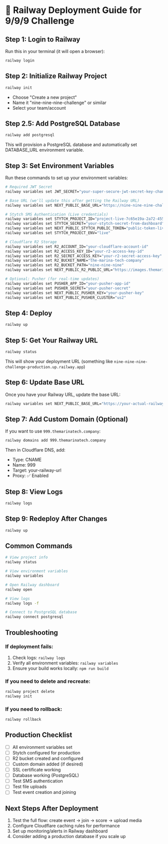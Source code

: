 # 🚀 Railway Deployment Guide for 9/9/9 Challenge

## Step 1: Login to Railway
Run this in your terminal (it will open a browser):
```bash
railway login
```

## Step 2: Initialize Railway Project
```bash
railway init
```
- Choose "Create a new project"
- Name it "nine-nine-nine-challenge" or similar
- Select your team/account

## Step 2.5: Add PostgreSQL Database
```bash
railway add postgresql
```
This will provision a PostgreSQL database and automatically set DATABASE_URL environment variable.

## Step 3: Set Environment Variables
Run these commands to set up your environment variables:

```bash
# Required JWT Secret
railway variables set JWT_SECRET="your-super-secure-jwt-secret-key-change-this-in-production"

# Base URL (we'll update this after getting the Railway URL)
railway variables set NEXT_PUBLIC_BASE_URL="https://nine-nine-nine-challenge-production.up.railway.app"

# Stytch SMS Authentication (Live credentials)
railway variables set STYTCH_PROJECT_ID="project-live-7c65e19a-2a72-4557-8821-0c9a30e05f39"
railway variables set STYTCH_SECRET="your-stytch-secret-from-dashboard"
railway variables set NEXT_PUBLIC_STYTCH_PUBLIC_TOKEN="public-token-live-3db4577c-26a4-4e70-ba79-dfee03bcbae0"
railway variables set STYTCH_PROJECT_ENV="live"

# Cloudflare R2 Storage
railway variables set R2_ACCOUNT_ID="your-cloudflare-account-id"
railway variables set R2_ACCESS_KEY_ID="your-r2-access-key-id"
railway variables set R2_SECRET_ACCESS_KEY="your-r2-secret-access-key"
railway variables set R2_BUCKET_NAME="the-marina-tech-company"
railway variables set R2_BUCKET_PATH="nine-nine-nine"
railway variables set NEXT_PUBLIC_R2_PUBLIC_URL="https://images.themarinatechcompany.com"

# Optional: Pusher (for real-time updates)
railway variables set PUSHER_APP_ID="your-pusher-app-id"
railway variables set PUSHER_SECRET="your-pusher-secret"
railway variables set NEXT_PUBLIC_PUSHER_KEY="your-pusher-key"
railway variables set NEXT_PUBLIC_PUSHER_CLUSTER="us2"
```

## Step 4: Deploy
```bash
railway up
```

## Step 5: Get Your Railway URL
```bash
railway status
```
This will show your deployment URL (something like `nine-nine-nine-challenge-production.up.railway.app`)

## Step 6: Update Base URL
Once you have your Railway URL, update the base URL:
```bash
railway variables set NEXT_PUBLIC_BASE_URL="https://your-actual-railway-url"
```

## Step 7: Add Custom Domain (Optional)
If you want to use `999.themarinatech.company`:

```bash
railway domains add 999.themarinatech.company
```

Then in Cloudflare DNS, add:
- Type: CNAME
- Name: 999
- Target: your-railway-url
- Proxy: ✅ Enabled

## Step 8: View Logs
```bash
railway logs
```

## Step 9: Redeploy After Changes
```bash
railway up
```

## Common Commands
```bash
# View project info
railway status

# View environment variables
railway variables

# Open Railway dashboard
railway open

# View logs
railway logs -f

# Connect to PostgreSQL database
railway connect postgresql
```

## Troubleshooting

### If deployment fails:
1. Check logs: `railway logs`
2. Verify all environment variables: `railway variables`
3. Ensure your build works locally: `npm run build`

### If you need to delete and recreate:
```bash
railway project delete
railway init
```

### If you need to rollback:
```bash
railway rollback
```

## Production Checklist
- [ ] All environment variables set
- [ ] Stytch configured for production
- [ ] R2 bucket created and configured
- [ ] Custom domain added (if desired)
- [ ] SSL certificate working
- [ ] Database working (PostgreSQL)
- [ ] Test SMS authentication
- [ ] Test file uploads
- [ ] Test event creation and joining

## Next Steps After Deployment
1. Test the full flow: create event → join → score → upload media
2. Configure Cloudflare caching rules for performance
3. Set up monitoring/alerts in Railway dashboard
4. Consider adding a production database if you scale up